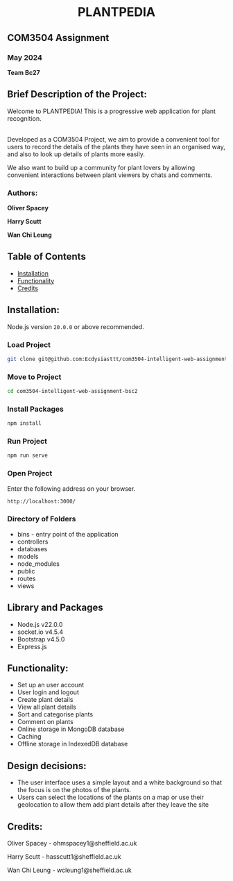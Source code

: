 # <h1 align="center">PLANTPEDIA</h1> 

## COM3504 Assignment 
### May 2024
<p><b>Team Bc27</p></b>

## Brief Description of the Project:
<p>Welcome to PLANTPEDIA! This is a progressive web application for plant recognition. </p>
<br>Developed as a COM3504 Project, we aim to provide a convenient tool for users to record the details of the plants they have seen in an organised way, and also to look up details of plants more easily.</br>
<p>We also want to build up a community for plant lovers by allowing convenient interactions between plant viewers by chats and comments.</p>


### Authors:
<p><b>Oliver Spacey</p></b>
<p><b>Harry Scutt</p></b>
<p><b>Wan Chi Leung</p></b>


## Table of Contents

- [Installation](#installation)
- [Functionality](#functionality)
- [Credits](#credits)


## Installation:

Node.js version `20.0.0` or above recommended.

### Load Project

```bash
git clone git@github.com:Ecdysiasttt/com3504-intelligent-web-assignment-bsc27.git
```

### Move to Project

```bash
cd com3504-intelligent-web-assignment-bsc2
```

### Install Packages

```bash
npm install
```

### Run Project

```bash
npm run serve
```

### Open Project

Enter the following address on your browser.

```bash
http://localhost:3000/
```

### Directory of Folders

- bins - entry point of the application
- controllers
- databases
- models
- node_modules
- public
- routes
- views

## Library and Packages

- Node.js v22.0.0
- socket.io v4.5.4
- Bootstrap v4.5.0
- Express.js

## Functionality:

- Set up an user account
- User login and logout
- Create plant details
- View all plant details
- Sort and categorise plants
- Comment on plants
- Online storage in MongoDB database
- Caching 
- Offline storage in IndexedDB database

## Design decisions:
- The user interface uses a simple layout and a white background so that the focus is on the photos of the plants.
- Users can select the locations of the plants on a map or use their geolocation to allow them add plant details after they leave the site

## Credits:
<p>Oliver Spacey - ohmspacey1@sheffield.ac.uk</p>
<p>Harry Scutt - hasscutt1@sheffield.ac.uk</p>
<p>Wan Chi Leung - wcleung1@sheffield.ac.uk</p>

